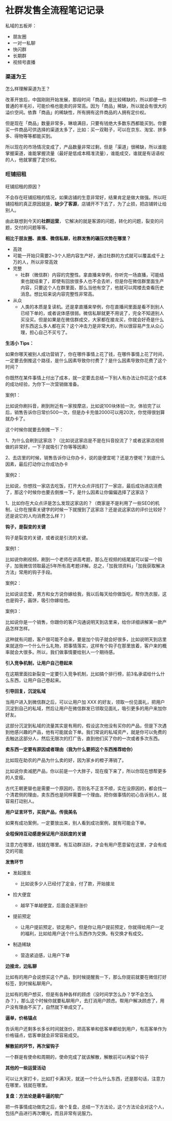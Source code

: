 # 社群发售全流程笔记记录



私域的五板斧：

- 朋友圈
- 一对一私聊
- 快闪群
- 长期群
- 视频号直播



### 渠道为王

怎么样理解渠道为王？

改革开放后，中国刚刚开始发展，那段时间「商品」是比较稀缺的，所以即便一件普通的羊毛衫，可能价格也能卖的非常高。因为「商品」稀缺，所以就会有很大的溢价空间。依靠「商品」的稀缺性，所有拥有这件商品的人拥有定价权。

但是现在「商品」数量非常多，琳琅满目，只要有钱绝大多数东西都能买到。你要买一件商品可供选择的渠道太多了，比如：买一双鞋子，可以在京东、淘宝、拼多多、得物等等都能买到。

所以现在的市场情况变成了，产品数量非常过剩，但是「渠道」很稀缺，所以谁能掌握渠道，谁能掌握流量（最好是低成本精准流量），谁能成交，谁就是有话语权的人，他就掌握了定价权。

### 旺铺招租

旺铺招租的原因？

不会存在旺铺招租的情况，如果店铺的生意非常好，结果肯定是做大做强。所以旺铺招租的真正原因就是，**缺少了客源**，店铺开不下去了，为了止损，把店铺转让给别人。

由此联想到今天的**社群运营**， 它解决的就是客源的问题，转化的问题，裂变的问题，交付的问题等等。

**相比于朋友圈、直播、微信私聊，社群发售的碾压优势在哪里？**

-  高效
  - 可能一开始只需要2~3个人把内容生产好，通过社群的方式就可以覆盖成千上万的人，所以非常高效
- 完整
  - 社群（微信群）内容的完整性。拿直播来举例，你听完一场直播，可能结束也就结束了，即使有回放很多人也不会去听，但是你在微信群里面生产内容，只要这个人在群里面，那么当他有空了，他就可以爬楼去查看历史消息。想比较来说内容完整性非常高。
- 从众
  - 人类的本质是复读机。还是拿直播来举例，你在直播间里面是看不到别人已经下单的，或者说体感很弱。微信私聊就更不用说了，完全不知道别人买没买。但是如果是在微信群成交，大家都在接龙买，你就会好奇是什么好东西这么多人都在买？这个冲击力是非常大的，所以很容易产生从众心理，担心自己不买亏了。

**生活小 Tips：**

如果你哪天被别人成功营销了，你在哪件事情上花了钱，在哪件事情上花了时间，一定要去倒推这个路径，是什么因素导致你付费了？是什么因素导致你花费了这个时间？

你既然在某件事情上付出了成本，就一定要去总结一下别人有办法让你花这个成本的成功经验，为你下一次营销做准备。

案例1：

比如说你刷抖音，刷到附近有一家按摩店，比如说100块体验一次，体验完了以后，销售告诉你日常价500一次，但是办卡充值2000可以用20次，你觉得很划算就办卡了。

这个时候你就要去倒推一下：

1、为什么会刷到这家店？（比如说这家店是不是在抖音投流了？或者这家店视频做的非常好，一下子就吸引了你等等因素）

2、去店里的时候，销售告诉你让你办卡，说的是便宜呢？还是方便呢？到底什么因素，最后打动你让你成功办卡

案例2：

比如说，你想找一家店去吃饭，打开大众点评找打了一家店，最后成功进店消费了，那这个时候你也要去倒推一下，是什么因素让你偏偏选择了这家店？

1、比如你在大众点评是怎么发现这家店的？（商家是不是利用了一些SEO的机制，让你在搜索关键字的时候一下就搜到了这家店？还是说这家店的评价比较好？还是说它的人均消费怎么样？）



**钩子，是裂变的关键**

钩子是裂变的关键，或者说是引流的关键。

案例1：

比如说你刷视频，刷到一个老师在讲高考题，那么在视频的结尾就可以留一个钩子，加我微信领取最近5年所有高考题详解。总之，「加我领资料」「加我获取解决方法」常用的钩子手段。

案例2：

比如说谈恋爱，男方和女方说你嫁给我，我以后每天给你做饭吃，帮你洗衣服，这也是钩子，画饼，吸引你嫁给他。

案例3：

比如说你是一个销售，你跟你的客户沟通说明天到店里来，给你详细讲解某一款产品怎样怎样。

这种就有问题，客户很可能不会来，要是加个钩子就会好很多，比如说明天到店里来就送你一个什么什么礼物，把事情落实，这样有个钩子在那里放着，客户来的概率就会大很多。所以，我们做事情要给别人一个期待感。



**引入竞争机制，让用户自己卷起来**

在这期里面拉新裂变一定要引入竞争机制，比如搞个排行榜，前3名承诺给什么什么东西，让用户自己卷起来。



**引导回复，沉淀私域**

 当用户进入到微信群之后，可以让用户加 XXX 的好友，领取一份见面礼，把用户沉淀到自己的私域，然后让用户在微信群发已领取见面礼，吸引更多的用户来加你好友。

这部分沉淀到私域的流量其实是有用的，假设这次他没有买你的产品，但是下次遇到他感兴趣的产品，他有可能就会下单。我们常说的私域资产，就是你可以免费的去触达这部分人，然后无限次的打广告，直到他们买了你的一次或者多次东西。

**卖东西一定要有原因或者理由（我为什么要把这个东西推荐给你）**

比如现在助农的产品为什么卖的好，因为家乡的橙子滞销了。

比如说你卖减肥产品，你以前是一个大胖子，现在瘦下来了，所以你现在想帮更多的人变瘦。

古代王朝更替也是需要一个原因的，否则名不正言不顺，实在没原因的，都会找一个清君侧的理由，卖东西也是同样需要一个理由。把你做事情的初心告诉别人，就容易打动别人。 

**用户证言环节，买我产品，传我美名**

如果有成功案例，一定要放出来，别人看到成功案例，就有可能会下单。

**全程保持互动感是保证用户活跃度的关键**

注意力在哪里，钱就在哪里。有互动群活跃，才会有用户愿意留在这里，才会有成交的可能

**发售环节**

- 发起接龙
  - 比如说多少人已经付了定金，付了款，开始接龙

- 捡大便宜
  - 越早下单越便宜，后面会逐渐涨价
- 提前预定
  - 让用户提前预定，锁定用户。但是你让用户提前预定，你就得给用户一定的福利，比如给用户送个什么东西作为交换。有交换才有成交。
- 制造稀缺
  - 营造紧迫感，让用户下单

**边接龙，边私聊**

比如有的用户会说想买这个产品，到时候提醒我一下，那么你提前就要在微信打好标签，到时候私聊用户。

比如有的用户想买，但是有各种各样的顾虑（没时间学怎么办？学不会怎么办？），那么这个时候你就要私聊用户，去打消用户顾虑。帮用户解决顾虑了，用户没有理由不买了，自然就下单成交了。

**逼单，价格锚点**

告诉用户还剩多长多长时间就涨价，把高客单和低客单都给到用户，有高客单作为价格锚点，低客单就会非常容易成交。

**解散前的环节，再次留钩子**

一个群是有使命和周期的，使命完成了就该解散，解散前可以再留个钩子

**其他的一些运营活动**

可以让大家打卡，比如打卡满3天，就送一个什么什么东西，还是那句话，注意力在哪里，钱就在哪里。

**复盘：方法论是最牛逼的软广**

把一件事情成功做完之后，做个复盘，总结一下方法论，这个方法论会对这个人，包括产品进行再次曝光，而且非常有说服力。

